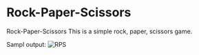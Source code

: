 # Rock-Paper-Scissors
Rock-Paper-Scissors
This is a simple rock, paper, scissors game.

Sampl output:
![RPS](https://user-images.githubusercontent.com/129615692/229308451-effcda58-0932-49f4-be2e-f811f070211d.png)
